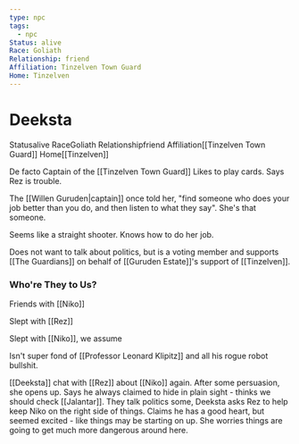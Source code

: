 ```yaml
---
type: npc
tags:
  - npc
Status: alive
Race: Goliath
Relationship: friend
Affiliation: Tinzelven Town Guard
Home: Tinzelven
---
```


# Deeksta

<span class="dataview inline-field"><span class="inline-field-key">Status</span><span class="inline-field-value">alive</span></span>
<span class="dataview inline-field"><span class="inline-field-key">Race</span><span class="inline-field-value">Goliath</span></span>
<span class="dataview inline-field"><span class="inline-field-key">Relationship</span><span class="inline-field-value">friend</span></span>
<span class="dataview inline-field"><span class="inline-field-key">Affiliation</span><span class="inline-field-value">[[Tinzelven Town Guard]]</span></span>
<span class="dataview inline-field"><span class="inline-field-key">Home</span><span class="inline-field-value">[[Tinzelven]]</span></span>

De facto Captain of the [[Tinzelven Town Guard]] Likes to play cards. Says Rez is trouble.

The [[Willen Guruden|captain]] once told her, "find someone who does your job better than you do, and then listen to what they say". She's that someone. 

Seems like a straight shooter. Knows how to do her job. 

Does not want to talk about politics, but is a voting member and supports [[The Guardians]] on behalf of [[Guruden Estate]]'s support of [[Tinzelven]]. 

### Who're They to Us?
Friends with [[Niko]]

Slept with [[Rez]]

Slept with [[Niko]], we assume

Isn't super fond of [[Professor Leonard Klipitz]] and all his rogue robot bullshit.

[[Deeksta]] chat with [[Rez]] about [[Niko]] again. After some persuasion, she opens up. Says he always claimed to hide in plain sight - thinks we should check [[Jalantar]]. They talk politics some, Deeksta asks Rez to help keep Niko on the right side of things. Claims he has a good heart, but seemed excited - like things may be starting on up. She worries things are going to get much more dangerous around here. 